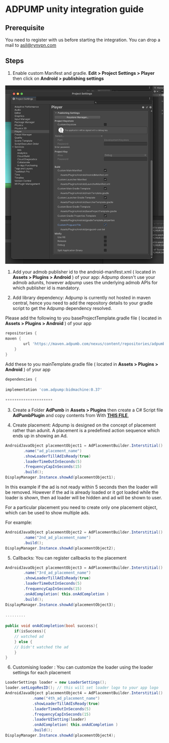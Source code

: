 # ADPUMP unity integration guide

## Prerequisite ##

You need to register with us before starting the integration. You can drop a mail to asil@rynvpn.com

## Steps ##

  

1) Enable custom Manifest and gradle. **Edit > Project Settings > Player** then click on **Android > publishing settings**

  

![alt text](https://github.com/arjunrajmp/demo-unity/blob/main/screen-shot/project-settings.png?raw=true)

  

  

  

1) Add your admob publisher id to the android-manifest.xml ( located in **Assets > Plugins > Android** ) of your app: Adpump doesn't use your admob adunits, however adpump uses the underlying admob APIs for which publisher id is mandatory. 


2) Add library dependency: Adpump is currently not hosted in maven central, hence you need to add the repository details to your gradle script to get the Adpump dependency resolved.

  

Please add the following to you baseProjectTemplate.gradle file ( located in **Assets > Plugins > Android** )  of your app

```gradle
repositories {
maven { 
        url 'https://maven.adpumb.com/nexus/content/repositories/adpumb'
    }
}
```
Add these to you mainTemplate.gradle file ( located in **Assets > Plugins > Android** )  of your app
```gradle
dependencies {

implementation 'com.adpump:bidmachine:0.37'

*********************


```

3) Create a Folder **AdPumb** in **Assets > Plugins** then create a C# Script file **AdPumbPlugin** and copy contents from With [**THIS FILE**](https://raw.githubusercontent.com/arjunrajmp/demo-unity/main/Assets/Plugins/AdPumb/AdPumbPlugin.cs),

4) Create placement: Adpump is designed on the concept of placement rather than adunit. A placement is a predefined action sequence which ends up in showing an Ad. 

```c#
AndroidJavaObject placementObject1 = AdPlacementBuilder.Interstitial()
        .name("ad_placement_name")    
        .showLoaderTillAdIsReady(true)
        .loaderTimeOutInSeconds(5)
        .frequencyCapInSeconds(15)
        .build();
DisplayManager.Instance.showAd(placementObject1);
```

In this example if the ad is not ready within 5 seconds then the loader will be removed. However if the ad is already loaded or it got loaded while the loader is shown, then ad loader will be hidden and ad will be shown to user.

For a particular placement you need to create only one placement object, which can be used to show multiple ads.

For example:

```c#
AndroidJavaObject placementObject2 = AdPlacementBuilder.Interstitial()
        .name("2nd_ad_placement_name")  
        .build();
DisplayManager.Instance.showAd(placementObject2);
```

5) Callbacks: You can register callbacks to the placement

```c#
AndroidJavaObject placementObject3 = AdPlacementBuilder.Interstitial()
        .name("3rd_ad_placement_name")    
        .showLoaderTillAdIsReady(true)
        .loaderTimeOutInSeconds(5)
        .frequencyCapInSeconds(15)
        .onAdCompletion( this.onAdCompletion )
        .build();
DisplayManager.Instance.showAd(placementObject3);

......... 

public void onAdCompletion(bool success){ 
    if(isSuccess){ 
    // watched ad
    } else {
    // Didn't watched the ad
    }
}
```

6) Customising loader : You can customize the loader using the loader settings for each placement

```c#
LoaderSettings loader = new LoaderSettings();
loader.setLogoResID(); // this will set loader logo to your app logo
AndroidJavaObject placementObject4 = AdPlacementBuilder.Interstitial()
            .name("4th_ad_placement_name")
            .showLoaderTillAdIsReady(true)
            .loaderTimeOutInSeconds(5)
            .frequencyCapInSeconds(15)
            .loaderUISetting(loader)
            .onAdCompletion( this.onAdCompletion )
            .build();
DisplayManager.Instance.showAd(placementObject4);

```

 
